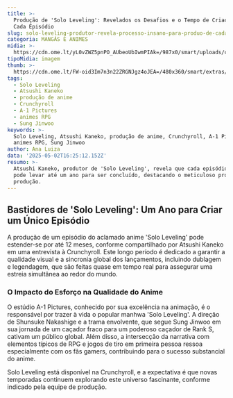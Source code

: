 ```yaml
---
title: >-
  Produção de 'Solo Leveling': Revelados os Desafios e o Tempo de Criação de
  Cada Episódio
slug: solo-leveling-produtor-revela-processo-insano-para-produo-de-cada-episdio
categoria: MANGÁS E ANIMES
midia: >-
  https://cdn.ome.lt/yL0vZWZ5pnPO_AUbeoUbIwmPIAk=/987x0/smart/uploads/conteudo/fotos/OMELETE_CAPA_-_2025-05-02T123543.791.png
tipoMidia: imagem
thumb: >-
  https://cdn.ome.lt/FW-oid3Im7n3n22ZRGNJgz4oJEA=/480x360/smart/extras/conteudos/omelete_THUMB_-_2025-05-02T123526.422.png
tags:
  - Solo Leveling
  - Atsushi Kaneko
  - produção de anime
  - Crunchyroll
  - A-1 Pictures
  - animes RPG
  - Sung Jinwoo
keywords: >-
  Solo Leveling, Atsushi Kaneko, produção de anime, Crunchyroll, A-1 Pictures,
  animes RPG, Sung Jinwoo
author: Ana Luiza
data: '2025-05-02T16:25:12.152Z'
resumo: >-
  Atsushi Kaneko, produtor de 'Solo Leveling', revela que cada episódio do anime
  pode levar até um ano para ser concluído, destacando o meticuloso processo de
  produção.
---
```


## Bastidores de 'Solo Leveling': Um Ano para Criar um Único Episódio

A produção de um episódio do aclamado anime 'Solo Leveling' pode estender-se por até 12 meses, conforme compartilhado por Atsushi Kaneko em uma entrevista à Crunchyroll. Este longo período é dedicado a garantir a qualidade visual e a sincronia global dos lançamentos, incluindo dublagem e legendagem, que são feitas quase em tempo real para assegurar uma estreia simultânea ao redor do mundo.

### O Impacto do Esforço na Qualidade do Anime

O estúdio A-1 Pictures, conhecido por sua excelência na animação, é o responsável por trazer à vida o popular manhwa 'Solo Leveling'. A direção de Shunsuke Nakashige e a trama envolvente, que segue Sung Jinwoo em sua jornada de um caçador fraco para um poderoso caçador de Rank S, cativam um público global. Além disso, a intersecção da narrativa com elementos típicos de RPG e jogos de tiro em primeira pessoa ressoa especialmente com os fãs gamers, contribuindo para o sucesso substancial do anime.

Solo Leveling está disponível na Crunchyroll, e a expectativa é que novas temporadas continuem explorando este universo fascinante, conforme indicado pela equipe de produção.
